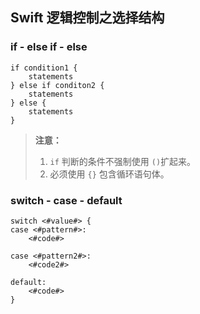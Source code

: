 ## Swift 逻辑控制之选择结构

### if - else if - else 
```
if condition1 {
	statements
} else if conditon2 {
	statements
} else {
	statements
}
```
> **注意：** 
> 1. `if` 判断的条件不强制使用 `()`扩起来。
> 2. 必须使用 `{}` 包含循环语句体。


### switch - case - default

```
switch <#value#> {
case <#pattern#>:
    <#code#>

case <#pattern2#>:
    <#code2#>

default:
    <#code#>
}
```









